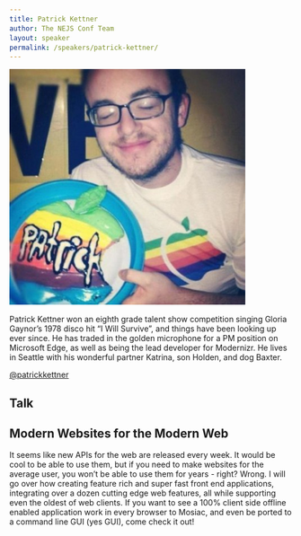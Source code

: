 ```yaml
---
title: Patrick Kettner
author: The NEJS Conf Team
layout: speaker
permalink: /speakers/patrick-kettner/
---
```


<p><div class="avatar speaker aspect-ratio"><img src="/assets/images/speakers/patrick-kettner.jpg" alt="Patrick Kettner"></div></p>

<p>Patrick Kettner won an eighth grade talent show competition singing Gloria Gaynor’s 1978 disco hit “I Will Survive”, and things have been looking up ever since. He has traded in the golden microphone for a PM position on Microsoft Edge, as well as being the lead developer for Modernizr. He lives in Seattle with his wonderful partner Katrina, son Holden, and dog Baxter.</p>

<p class="align-center"><a href="https://twitter.com/patrickkettner">@patrickkettner</a></p>
</div>
</div><!-- .wrapper -->
</section>
<section class="section cf bg-yellow sm-padding" id="">
<div class="wrapper">
<h1 class="page-title">Talk</h1>
<div class="container content page-content speaker-container">
<h2>Modern Websites for the Modern&nbsp;Web</h2>

<p>It seems like new APIs for the web are released every week. It would be cool to be able to use them, but if you need to make websites for the average user, you won’t be able to use them for years - right? Wrong. I will go over how creating feature rich and super fast front end applications, integrating over a dozen cutting edge web features, all while supporting even the oldest of web clients. If you want to see a 100% client side offline enabled application work in every browser to Mosiac, and even be ported to a command line GUI (yes GUI), come check it out!</p>
